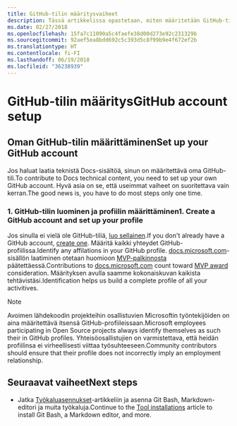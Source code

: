 ```yaml
---
title: GitHub-tilin määritysvaiheet
description: Tässä artikkelissa opastetaan, miten määritetään GitHub-tili, jota edellytetään docs.microsoft.com-sisällön laatimiseen.
ms.date: 02/27/2018
ms.openlocfilehash: 15fa7c11090a5c4faefe38d00d273e92c231329b
ms.sourcegitcommit: 92aef5ea8bdd692c5c393d5c8f99b9e4f672ef2b
ms.translationtype: HT
ms.contentlocale: fi-FI
ms.lasthandoff: 06/19/2018
ms.locfileid: "36238939"
---
```

# <a name="github-account-setup"></a><span data-ttu-id="7591b-103">GitHub-tilin määritys</span><span class="sxs-lookup"><span data-stu-id="7591b-103">GitHub account setup</span></span>

## <a name="set-up-your-github-account"></a><span data-ttu-id="7591b-104">Oman GitHub-tilin määrittäminen</span><span class="sxs-lookup"><span data-stu-id="7591b-104">Set up your GitHub account</span></span>

<span data-ttu-id="7591b-105">Jos haluat laatia teknistä Docs-sisältöä, sinun on määritettävä oma GitHub-tili.</span><span class="sxs-lookup"><span data-stu-id="7591b-105">To contribute to Docs technical content, you need to set up your own GitHub account.</span></span> <span data-ttu-id="7591b-106">Hyvä asia on se, että useimmat vaiheet on suoritettava vain kerran.</span><span class="sxs-lookup"><span data-stu-id="7591b-106">The good news is, you have to do most steps only one time.</span></span>

### <a name="1-create-a-github-account-and-set-up-your-profile"></a><span data-ttu-id="7591b-107">1. GitHub-tilin luominen ja profiilin määrittäminen</span><span class="sxs-lookup"><span data-stu-id="7591b-107">1. Create a GitHub account and set up your profile</span></span>

<span data-ttu-id="7591b-108">Jos sinulla ei vielä ole GitHub-tiliä, [luo sellainen](https://github.com/join).</span><span class="sxs-lookup"><span data-stu-id="7591b-108">If you don't already have a GitHub account, [create one](https://github.com/join).</span></span> <span data-ttu-id="7591b-109">Määritä kaikki yhteydet GitHub-profiilissa.</span><span class="sxs-lookup"><span data-stu-id="7591b-109">Identify any affilations in your GitHub profile.</span></span> <span data-ttu-id="7591b-110">[docs.microsoft.com](https://docs.microsoft.com)-sisällön laatiminen otetaan huomioon [MVP-palkinnosta](https://mvp.microsoft.com) päätettäessä.</span><span class="sxs-lookup"><span data-stu-id="7591b-110">Contributions to [docs.microsoft.com](https://docs.microsoft.com) count toward [MVP award](https://mvp.microsoft.com) consideration.</span></span> <span data-ttu-id="7591b-111">Määrityksen avulla saamme kokonaiskuvan kaikista tehtävistäsi.</span><span class="sxs-lookup"><span data-stu-id="7591b-111">Identification helps us build a complete profile of all your activitives.</span></span>

>[!NOTE]
> <span data-ttu-id="7591b-112">Avoimen lähdekoodin projekteihin osallistuvien Microsoftin työntekijöiden on aina määritettävä itsensä GitHub-profiileissaan.</span><span class="sxs-lookup"><span data-stu-id="7591b-112">Microsoft employees participating in Open Source projects always identify themselves as such their in GitHub profiles.</span></span> <span data-ttu-id="7591b-113">Yhteisöosallistujien on varmistettava, että heidän profiilinsa ei virheellisesti viittaa työsuhteeseen.</span><span class="sxs-lookup"><span data-stu-id="7591b-113">Community contributors should ensure that their profile does not incorrectly imply an employment relationship.</span></span>

## <a name="next-steps"></a><span data-ttu-id="7591b-114">Seuraavat vaiheet</span><span class="sxs-lookup"><span data-stu-id="7591b-114">Next steps</span></span>

* <span data-ttu-id="7591b-115">Jatka [Työkaluasennukset](get-started-setup-tools.md)-artikkeliin ja asenna Git Bash, Markdown-editori ja muita työkaluja.</span><span class="sxs-lookup"><span data-stu-id="7591b-115">Continue to the [Tool installations](get-started-setup-tools.md) article to install Git Bash, a Markdown editor, and more.</span></span>
